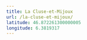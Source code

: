 ```yaml
---
title: La Cluse-et-Mijoux
url: /la-cluse-et-mijoux/
latitude: 46.872261300000005
longitude: 6.3819317
---
```

